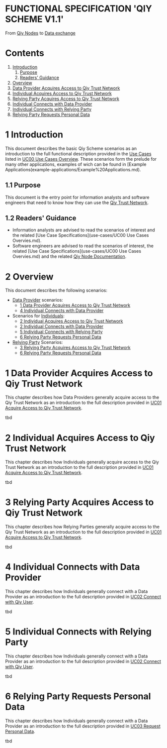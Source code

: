 # FUNCTIONAL SPECIFICATION 'QIY SCHEME V1.1'
From [Qiy Nodes](Definitions.md#qiy-node) to [Data exchange](Definitions.md#data-exchange)


# Contents

1. [Introduction](#1-introduction)
	1. [Purpose](#11-purpose)
	1. [Readers' Guidance](#12-readers-guidance)
1. [Overview](#2-overview)
1. [Data Provider Acquires Access to Qiy Trust Network](#1-data-provider-acquires-access-to-qiy-trust-network)
1. [Individual Acquires Access to Qiy Trust Network](#2-individual-acquires-access-to-qiy-trust-network)
1. [Relying Party Acquires Access to Qiy Trust Network](#3-relying-party-acquires-access-to-qiy-trust-network)
1. [Individual Connects with Data Provider](#4-individual-connects-with-data-provider)
1. [Individual Connects with Relying Party](#5-individual-connects-with-relying-party)
1. [Relying Party Requests Personal Data](#6-relying-party-requests-personal-data)

# 1 Introduction

This document describes the basic Qiy Scheme scenarios as an introduction to the full functional description provided in the [Use Cases](Definitions.md#use-case) listed in [UC00 Use Cases Overview](./use-cases/UC00%20Use%20Cases%20Overview.md).
These scenarios form the prelude for many other applications, examples of wich can be found in [Example Applications(example-applications/Example%20Applications.md).


## 1.1 Purpose

This document is the entry point for information analysts and software engineers that need to know how they can use the [Qiy Trust Network](Definitions.md#qiy-trust-network).

## 1.2 Readers' Guidance

* Information analysts are advised to read the scenarios of interest and the related [Use Case Specifications](use-cases/UC00 Use Cases Overvies.md).
* Software engineers are advised to read the scenarios of interest, the related [Use Case Specifications](use-cases/UC00 Use Cases Overvies.md) and the related [Qiy Node Documentation](Definitions.md#qiy-node-documentation).

# 2 Overview

This document describes the following scenarios:
* [Data Provider](Definitions.md#data-provider) scenarios:
  * [1 Data Provider Acquires Access to Qiy Trust Network](#1-data-provider-acquires-access-to-qiy-trust-network)
  * [4 Individual Connects with Data Provider](#4-individual-connects-with-data-provider)
* Scenarios for [Individuals](Definitions.md#individual):
  * [2 Individual Acquires Access to Qiy Trust Network](#2-individual-acquires-access-to-qiy-trust-network)
  * [2 Individual Connects with Data Provider](#2-individual-connects-with-data-provider)
  * [5 Individual Connects with Relying Party](#5-individual-connects-with-relying-party)
  * [6 Relying Party Requests Personal Data](#6-relying-party-requests-personal-data)
* [Relying Party](Definitions.md#relying-party) Scenarios:
  * [3 Relying Party Acquires Access to Qiy Trust Network](#3-relying-party-acquires-access-to-qiy-trust-network)
  * [6 Relying Party Requests Personal Data](#6-relying-party-requests-personal-data)


# 1 Data Provider Acquires Access to Qiy Trust Network

This chapter describes how Data Providers generally acquire access to the Qiy Trust Network as an introduction to the full description provided in [UC01 Acquire Access to Qiy Trust Network](./use-cases/UC01%20Acquire%20Access%20to%20Qiy%20Trust%20Network.md).

tbd


# 2 Individual Acquires Access to Qiy Trust Network

This chapter describes how Individuals generally acquire access to the Qiy Trust Network as an introduction to the full description provided in [UC01 Acquire Access to Qiy Trust Network](./use-cases/UC01%20Acquire%20Access%20to%20Qiy%20Trust%20Network.md).

tbd


# 3 Relying Party Acquires Access to Qiy Trust Network

This chapter describes how Relying Parties generally acquire access to the Qiy Trust Network as an introduction to the full description provided in [UC01 Acquire Access to Qiy Trust Network](./use-cases/UC01%20Acquire%20Access%20to%20Qiy%20Trust%20Network.md).

tbd


# 4 Individual Connects with Data Provider

This chapter describes how Individuals generally connect with a Data Provider as an introduction to the full description provided in [UC02 Connect with Qiy User](./use-cases/UC02%20Connect%20with%20Qiy%20User.md).

tbd


# 5 Individual Connects with Relying Party

This chapter describes how Individuals generally connect with a Data Provider as an introduction to the full description provided in [UC02 Connect with Qiy User](./use-cases/UC02%20Connect%20with%20Qiy%20User.md).

tbd


# 6 Relying Party Requests Personal Data

This chapter describes how Individuals generally connect with a Data Provider as an introduction to the full description provided in [UC03 Request Personal Data](./use-cases/UC03%20Request%20Personal%20Data.md).

tbd



